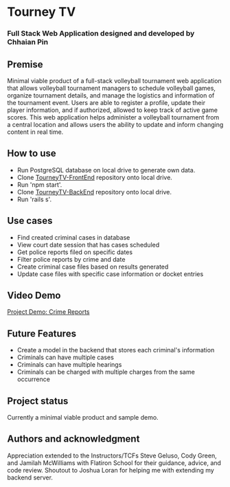 # Tourney TV
### Full Stack Web Application designed and developed by Chhaian Pin

## Premise
Minimal viable product of a full-stack volleyball tournament web application
that allows volleyball tournament managers to schedule volleyball games,
organize tournament details, and manage the logistics and information of the
tournament event. Users are able to register a profile, update their player
information, and if authorized, allowed to keep track of active game scores.
This web application helps administer a volleyball tournament from a central
location and allows users the ability to update and inform changing content in
real time.

## How to use
* Run PostgreSQL database on local drive to generate own data.
* Clone [TourneyTV-FrontEnd](https://github.com/kb2shy/TourneyTV-FrontEnd)
repository onto local drive.
* Run 'npm start'.
* Clone [TourneyTV-BackEnd](https://github.com/kb2shy/TourneyTV-BackEnd)
repository onto local drive.
* Run 'rails s'.

## Use cases
* Find created criminal cases in database
* View court date session that has cases scheduled
* Get police reports filed on specific dates
* Filter police reports by crime and date
* Create criminal case files based on results generated
* Update case files with specific case information or docket entries

## Video Demo
[Project Demo: Crime Reports](https://youtu.be/h5ghSfwDBXI)

## Future Features
* Create a model in the backend that stores each criminal's information
* Criminals can have multiple cases
* Criminals can have multiple hearings
* Criminals can be charged with multiple charges from the same occurrence

## Project status
Currently a minimal viable product and sample demo.

## Authors and acknowledgment
Appreciation extended to the Instructors/TCFs Steve Geluso, Cody Green, and Jamilah McWilliams with Flatiron School for their guidance, advice, and code review. Shoutout to Joshua Loran for helping me with extending my backend server.
